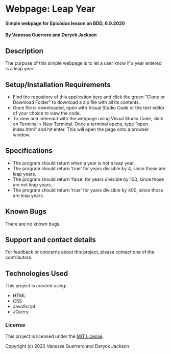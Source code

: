 # Webpage: Leap Year

#### Simple webpage for Epicodus lesson on BDD, 6.9.2020

#### By Vanessa Guerrero and Deryck Jackson

## Description

The purpose of this simple webpage is to let a user know if a year entered is a leap year.

## Setup/Installation Requirements

* Find the repository of this application [here](https://github.com/vguer/LeapYear.git) and click the green "Clone or Download Folder" to download a zip file with all its contents.
* Once file is downloaded, open with Visual Studio Code or the text editor of your choice to view the code.
* To view and intereact with the webpage using Visual Studio Code, click on Terminal > New Terminal. Once a terminal opens, type "open index.html" and hit enter. This will open the page onto a browser window.

## Specifications

* The program should return when a year is not a leap year.
* The program should return 'true' for years divisible by 4, since those are leap years.
* The program should return 'false' for years divisible by 100, since those are not leap years.
* The program should return 'true' for years divisible by 400, since those are leap years.


## Known Bugs

There are no known bugs.

## Support and contact details

For feedback or concerns about this project, please contact one of the contributors.

## Technologies Used

This project is created using:
* HTML
* CSS
* JavaScript
* JQuery

### License

This project is licensed under the [MIT License](https://opensource.org/licenses/MIT).

Copyright (c) 2020 Vanessa Guerrero and Deryck Jackson